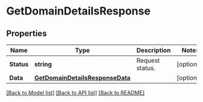 # GetDomainDetailsResponse

## Properties

Name | Type | Description | Notes
------------ | ------------- | ------------- | -------------
**Status** | **string** | Request status. | [optional] 
**Data** | [**GetDomainDetailsResponseData**](GetDomainDetailsResponse_data.md) |  | [optional] 

[[Back to Model list]](../README.md#documentation-for-models) [[Back to API list]](../README.md#documentation-for-api-endpoints) [[Back to README]](../README.md)


